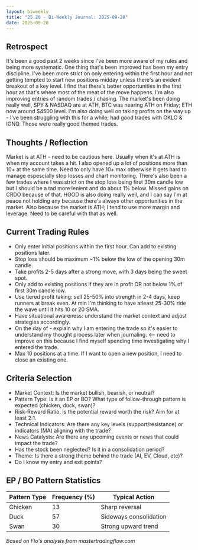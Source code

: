 ```yaml
---
layout: biweekly
title: "25.20 - Bi-Weekly Journal: 2025-09-28"
date: 2025-09-28
---
```


## Retrospect
It's been a good past 2 weeks since I've been more aware of my rules and being more systematic. One thing that's been improved has been my entry discipline. I've been more strict on only entering within the first hour and not getting tempted to start new positions midday unless there's an evident breakout of a key level. I find that there's better opportunities in the first hour as that's where most of the meat of the move happens. I'm also improving entries of random trades / chasing. The market's been doing really well, SPY & NASDAQ are at ATH, BTC was nearing ATH on Friday; ETH now around $4500 level. I'm also doing well on taking profits on the way up - I've been struggling with this for a while; had good trades with OKLO & IONQ. Those were really good themed trades. 

## Thoughts / Reflection
Market is at ATH - need to be cautious here. Usually when it's at ATH is when my account takes a hit. I also opened up a lot of positions more than 10+ at the same time. Need to only have 10+ max otherwise it gets hard to manage espescially stop losses and chart monitoring. There's also been a few trades where I was strict on the stop loss being first 30m candle low but I should be a tad more lenient and do about 1% below. Missed gains on CRDO because of that. HOOD is also doing really well, and I can say I'm at peace not holding any because there's always other opportunities in the market. Also because the market is ATH; I tend to use more margin and leverage. Need to be careful with that as well.

## Current Trading Rules
- Only enter initial positions within the first hour. Can add to existing positions later.
- Stop loss should be maximum ~1% below the low of the opening 30m candle.
- Take profits 2-5 days after a strong move, with 3 days being the sweet spot.
- Only add to existing positions if they are in profit OR not below 1% of first 30m candle low.
- Use tiered profit taking: sell 25-50% into strength in 2-4 days, keep runners at break even. At min I'm thinking to have atleast 25-30% ride the wave until it hits 10 or 20 SMA.
- Have situational awareness: understand the market context and adjust strategies accordingly.
- On the day of - explain why I am entering the trade so it's easier to understand my thought process later when journaling. <-- need to improve on this because I find myself spending time investigating why I entered the trade.
- Max 10 positions at a time. If I want to open a new position, I need to close an existing one. 


## Criteria Selection
- Market Context: Is the market bullish, bearish, or neutral?
- Pattern Type: Is it an EP or BO? What type of follow-through pattern is expected (chicken, duck, swan)?
- Risk-Reward Ratio: Is the potential reward worth the risk? Aim for at least 2:1.
- Technical Indicators: Are there any key levels (support/resistance) or indicators (MA) aligning with the trade?
- News Catalysts: Are there any upcoming events or news that could impact the trade?
- Has the stock been neglected? Is it in a consolidation period?
- Theme: Is there a strong theme behind the trade (AI, EV, Cloud, etc)?
- Do I know my entry and exit points?

## EP / BO Pattern Statistics

| Pattern Type | Frequency (%) | Typical Action         |
|--------------|--------------|------------------------|
| Chicken      | 13           | Sharp reversal         |
| Duck         | 57           | Sideways consolidation |
| Swan         | 30           | Strong upward trend    |

*Based on Flo's analysis from mastertradingflow.com*
